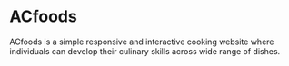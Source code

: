 # ACfoods
ACfoods is a simple responsive and interactive cooking website where individuals can develop their culinary skills across wide range of dishes.
